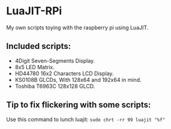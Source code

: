 # LuaJIT-RPi
My own scripts toying with the raspberry pi using LuaJIT.

## Included scripts:
- 4Digit Seven-Segments Display.
- 8x5 LED Matrix.
- HD44780 16x2 Characters LCD Display.
- KS0108B GLCDs, With 128x64 and 192x64 in mind.
- Toshiba T6963C 128x128 GLCD.

## Tip to fix flickering with some scripts:
Use this command to lunch luajit: `sudo chrt -rr 99 luajit "%f"`